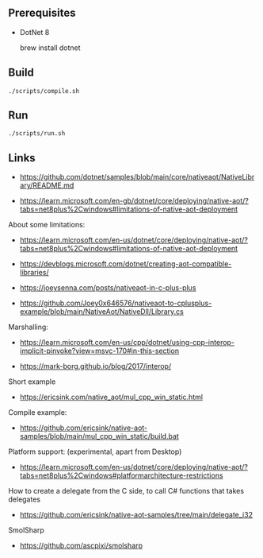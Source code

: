 ## Prerequisites

* DotNet 8

    brew install dotnet

## Build

    ./scripts/compile.sh

## Run

    ./scripts/run.sh


## Links

* https://github.com/dotnet/samples/blob/main/core/nativeaot/NativeLibrary/README.md

* https://learn.microsoft.com/en-gb/dotnet/core/deploying/native-aot/?tabs=net8plus%2Cwindows#limitations-of-native-aot-deployment

About some limitations:
* https://learn.microsoft.com/en-us/dotnet/core/deploying/native-aot/?tabs=net8plus%2Cwindows#limitations-of-native-aot-deployment
* https://devblogs.microsoft.com/dotnet/creating-aot-compatible-libraries/

* https://joeysenna.com/posts/nativeaot-in-c-plus-plus

* https://github.com/Joey0x646576/nativeaot-to-cplusplus-example/blob/main/NativeAot/NativeDll/Library.cs

Marshalling:
* https://learn.microsoft.com/en-us/cpp/dotnet/using-cpp-interop-implicit-pinvoke?view=msvc-170#in-this-section

* https://mark-borg.github.io/blog/2017/interop/

Short example
* https://ericsink.com/native_aot/mul_cpp_win_static.html

Compile example:
* https://github.com/ericsink/native-aot-samples/blob/main/mul_cpp_win_static/build.bat

Platform support:
(experimental, apart from Desktop)

* https://learn.microsoft.com/en-us/dotnet/core/deploying/native-aot/?tabs=net8plus%2Cwindows#platformarchitecture-restrictions

How to create a delegate from the C side, to call C# functions that takes delegates
* https://github.com/ericsink/native-aot-samples/tree/main/delegate_i32

SmolSharp
* https://github.com/ascpixi/smolsharp

